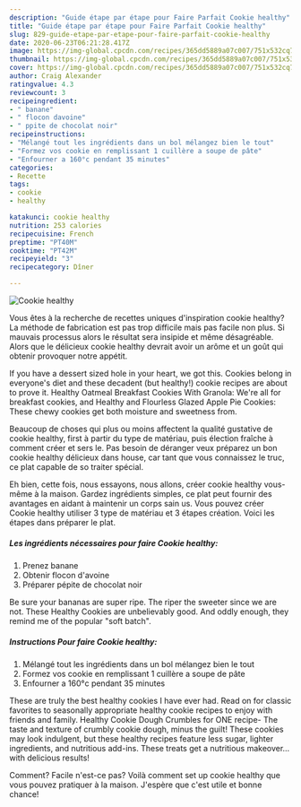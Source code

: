 ```yaml
---
description: "Guide étape par étape pour Faire Parfait Cookie healthy"
title: "Guide étape par étape pour Faire Parfait Cookie healthy"
slug: 829-guide-etape-par-etape-pour-faire-parfait-cookie-healthy
date: 2020-06-23T06:21:28.417Z
image: https://img-global.cpcdn.com/recipes/365dd5889a07c007/751x532cq70/cookie-healthy-photo-principale-de-la-recette.jpg
thumbnail: https://img-global.cpcdn.com/recipes/365dd5889a07c007/751x532cq70/cookie-healthy-photo-principale-de-la-recette.jpg
cover: https://img-global.cpcdn.com/recipes/365dd5889a07c007/751x532cq70/cookie-healthy-photo-principale-de-la-recette.jpg
author: Craig Alexander
ratingvalue: 4.3
reviewcount: 3
recipeingredient:
- " banane"
- " flocon davoine"
- " ppite de chocolat noir"
recipeinstructions:
- "Mélangé tout les ingrédients dans un bol mélangez bien le tout"
- "Formez vos cookie en remplissant 1 cuillère a soupe de pâte"
- "Enfourner a 160°c pendant 35 minutes"
categories:
- Recette
tags:
- cookie
- healthy

katakunci: cookie healthy 
nutrition: 253 calories
recipecuisine: French
preptime: "PT40M"
cooktime: "PT42M"
recipeyield: "3"
recipecategory: Dîner

---
```



![Cookie healthy](https://img-global.cpcdn.com/recipes/365dd5889a07c007/751x532cq70/cookie-healthy-photo-principale-de-la-recette.jpg)

Vous êtes à la recherche de recettes uniques d'inspiration cookie healthy? La méthode de fabrication est pas trop difficile mais pas facile non plus. Si mauvais processus alors le résultat sera insipide et même désagréable. Alors que le délicieux cookie healthy devrait avoir un arôme et un goût qui obtenir provoquer notre appétit.

If you have a dessert sized hole in your heart, we got this. Cookies belong in everyone&#39;s diet and these decadent (but healthy!) cookie recipes are about to prove it. Healthy Oatmeal Breakfast Cookies With Granola: We&#39;re all for breakfast cookies, and Healthy and Flourless Glazed Apple Pie Cookies: These chewy cookies get both moisture and sweetness from.

Beaucoup de choses qui plus ou moins affectent la qualité gustative de cookie healthy, first à partir du type de matériau, puis élection fraîche à comment créer et sers le. Pas besoin de déranger veux préparez un bon cookie healthy délicieux dans house, car tant que vous connaissez le truc, ce plat capable de so traiter spécial.


Eh bien, cette fois, nous essayons, nous allons, créer cookie healthy vous-même à la maison. Gardez ingrédients simples, ce plat peut fournir des avantages en aidant à maintenir un corps sain us. Vous pouvez créer Cookie healthy utiliser 3 type de matériau et 3 étapes création. Voici les étapes dans préparer le plat.

<!--inarticleads1-->

##### Les ingrédients nécessaires pour faire Cookie healthy:

1. Prenez  banane
1. Obtenir  flocon d&#39;avoine
1. Préparer  pépite de chocolat noir


Be sure your bananas are super ripe. The riper the sweeter since we are not. These Healthy Cookies are unbelievably good. And oddly enough, they remind me of the popular &#34;soft batch&#34;. 

<!--inarticleads2-->

##### Instructions Pour faire Cookie healthy:

1. Mélangé tout les ingrédients dans un bol mélangez bien le tout
1. Formez vos cookie en remplissant 1 cuillère a soupe de pâte
1. Enfourner a 160°c pendant 35 minutes


These are truly the best healthy cookies I have ever had. Read on for classic favorites to seasonally appropriate healthy cookie recipes to enjoy with friends and family. Healthy Cookie Dough Crumbles for ONE recipe- The taste and texture of crumbly cookie dough, minus the guilt! These cookies may look indulgent, but these healthy recipes feature less sugar, lighter ingredients, and nutritious add-ins. These treats get a nutritious makeover… with delicious results! 


Comment? Facile n'est-ce pas? Voilà comment set up cookie healthy que vous pouvez pratiquer à la maison. J'espère que c'est utile et bonne chance!
